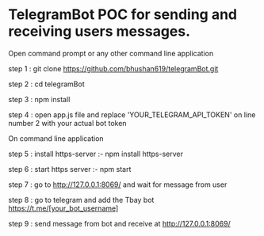 # TelegramBot POC for sending and receiving users messages.

Open command prompt or any other command line application

step 1 : git clone https://github.com/bhushan619/telegramBot.git

step 2 : cd telegramBot

step 3 : npm install

step 4 : open app.js file and replace 'YOUR_TELEGRAM_API_TOKEN' on line number 2 with your actual bot token

On command line application

step 5 : install https-server :- npm install https-server

step 6 : start https server :- npm start

step 7 : go to http://127.0.0.1:8069/ and wait for message from user

step 8 : go to telegram and add the Tbay bot https://t.me/[your_bot_username]

step 9 : send message from bot and receive at http://127.0.0.1:8069/
